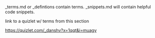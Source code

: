 _terms.md   or _defintions contain terms. _snippets.md will contain helpful code snippets. 



link to a quizlet w/ terms from this section

https://quizlet.com/_danshv?x=1qqt&i=muagy